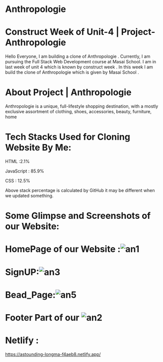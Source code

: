 # Anthropologie

# Construct Week of Unit-4 | Project-Anthropologie


Hello Everyone, I am building a clone of Anthropologie
. Currently, I am pursuing the Full Stack Web Development course at Masai School. I am in last week of unit 4 which is known by construct week . In this week I am build the clone of Anthropologie
 which is given by Masai School .

# About Project | Anthropologie


Anthropologie is a unique, full-lifestyle shopping destination, with a mostly exclusive assortment of clothing, shoes, accessories, beauty, furniture, home
# Tech Stacks Used for Cloning Website By Me:
HTML :2.1%

JavaScript : 85.9%

CSS : 12.5%

Above stack percentage is calculated by GitHub it may be different when we updated something.

# Some Glimpse and Screenshots of our Website:

# HomePage of our Website :![an1](https://user-images.githubusercontent.com/101570475/199777102-0b664287-2a03-4e12-803c-7eb8a881db94.png)



# SignUP:![an3](https://user-images.githubusercontent.com/101570475/199777431-395d3056-4d93-4837-ac94-5ae6459b1f71.png)



# Bead_Page:![an5](https://user-images.githubusercontent.com/101570475/199777523-c0607106-9e20-4782-a24f-3a5b6c641d07.png)



# Footer Part of our ![an2](https://user-images.githubusercontent.com/101570475/199777232-eca9b430-cd15-4178-b2bf-29a4ed38e062.png)




 # Netlify :
https://astounding-longma-f4aeb8.netlify.app/

